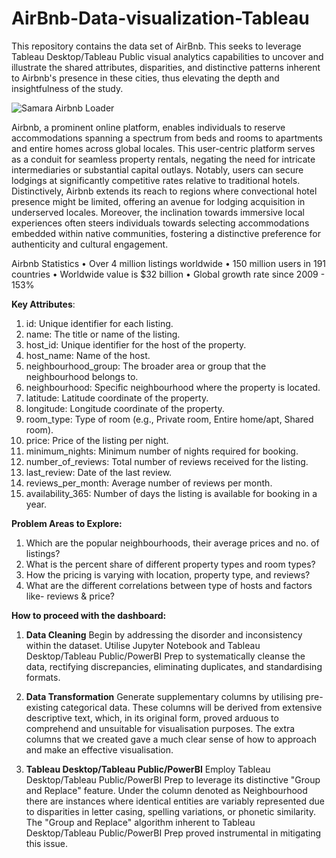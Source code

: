 # AirBnb-Data-visualization-Tableau
This repository contains the data set of AirBnb. This seeks to leverage Tableau Desktop/Tableau Public visual analytics capabilities to uncover and illustrate the shared attributes, disparities, and distinctive patterns inherent to Airbnb's presence in these cities, thus elevating the depth and insightfulness of the study.

![Samara Airbnb Loader](https://github.com/user-attachments/assets/a124fa90-fd35-4e67-b2e2-8cb4322f1685)

Airbnb, a prominent online platform, enables individuals to reserve accommodations spanning a spectrum from beds and rooms to apartments and entire homes across global locales. This user-centric platform serves as a conduit for seamless property rentals, negating the need for intricate intermediaries or substantial capital outlays. Notably, users can secure lodgings at significantly competitive rates relative to traditional hotels. Distinctively, Airbnb extends its reach to regions where convectional hotel presence might be limited, offering an avenue for lodging acquisition in underserved locales. Moreover, the inclination towards immersive local experiences often steers individuals towards selecting accommodations embedded within native communities, fostering a distinctive preference for authenticity and cultural engagement.

Airbnb Statistics • Over 4 million listings worldwide • 150 million users in 191 countries • Worldwide value is $32 billion • Global growth rate since 2009 - 153%

**Key Attributes**:

1. id: Unique identifier for each listing.
2. name: The title or name of the listing.
3. host_id: Unique identifier for the host of the property.
4. host_name: Name of the host.
5. neighbourhood_group: The broader area or group that the neighbourhood belongs to.
6. neighbourhood: Specific neighbourhood where the property is located.
7. latitude: Latitude coordinate of the property.
8. longitude: Longitude coordinate of the property.
9. room_type: Type of room (e.g., Private room, Entire home/apt, Shared room).
10. price: Price of the listing per night.
11. minimum_nights: Minimum number of nights required for booking.
12. number_of_reviews: Total number of reviews received for the listing.
13. last_review: Date of the last review.
14. reviews_per_month: Average number of reviews per month.
15. availability_365: Number of days the listing is available for booking in a year.

**Problem Areas to Explore:**

1. Which are the popular neighbourhoods, their average prices and no. of listings?
2. What is the percent share of different property types and room types?
3. How the pricing is varying with location, property type, and reviews?
4. What are the different correlations between type of hosts and factors like- reviews & price?

**How to proceed with the dashboard:**

1. **Data Cleaning**
Begin by addressing the disorder and inconsistency within the dataset. Utilise Jupyter Notebook and Tableau Desktop/Tableau Public/PowerBI Prep to systematically cleanse the data, rectifying discrepancies, eliminating duplicates, and standardising formats.

2. **Data Transformation**
Generate supplementary columns by utilising pre-existing categorical data. These columns will be derived from extensive descriptive text, which, in its original form, proved arduous to comprehend and unsuitable for visualisation purposes. The extra columns that we created gave a much clear sense of how to approach and make an effective visualisation.

3. **Tableau Desktop/Tableau Public/PowerBI**
Employ Tableau Desktop/Tableau Public/PowerBI Prep to leverage its distinctive "Group and Replace" feature. Under the column denoted as Neighbourhood there are instances where identical entities are variably represented due to disparities in letter casing, spelling variations, or phonetic similarity. The "Group and Replace" algorithm inherent to Tableau Desktop/Tableau Public/PowerBI Prep proved instrumental in mitigating this issue.
